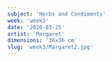 ```yaml
---
subject: 'Herbs and Condiments'
week: 'week3'
date: '2020-03-25'
artist: 'Margaret'
dimensions: '36x36 cm'
slug: 'week3/Margaret2.jpg'
---
```

